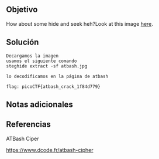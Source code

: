 
## Objetivo

How about some hide and seek heh?Look at this image [here](https://artifacts.picoctf.net/c/239/atbash.jpg).
## Solución

```
Decargamos la imagen 
usamos el siguiente comando 
steghide extract -sf atbash.jpg

lo decodificamos en la página de atbash

flag: picoCTF{atbash_crack_1f84d779}
```
## Notas adicionales

## Referencias

ATBash Ciper

https://www.dcode.fr/atbash-cipher